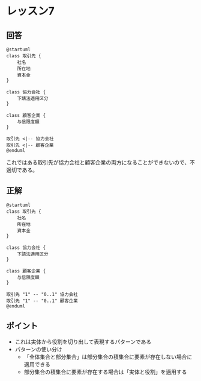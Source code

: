 # レッスン7
## 回答
```puml
@startuml
class 取引先 {
    社名
    所在地
    資本金
}

class 協力会社 {
    下請法適用区分
}

class 顧客企業 {
    与信限度額
}

取引先 <|-- 協力会社
取引先 <|-- 顧客企業
@enduml
```

これではある取引先が協力会社と顧客企業の両方になることができないので、不適切である。

## 正解
```puml
@startuml
class 取引先 {
    社名
    所在地
    資本金
}

class 協力会社 {
    下請法適用区分
}

class 顧客企業 {
    与信限度額
}

取引先 "1" -- "0..1" 協力会社
取引先 "1" -- "0..1" 顧客企業
@enduml
```

## ポイント
- これは実体から役割を切り出して表現するパターンである
- パターンの使い分け
    - 「全体集合と部分集合」は部分集合の積集合に要素が存在しない場合に適用できる
    - 部分集合の積集合に要素が存在する場合は「実体と役割」を適用する